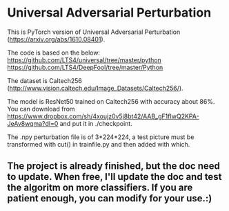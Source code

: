 # Universal Adversarial Perturbation
This is PyTorch version of Universal Adversarial Perturbation (https://arxiv.org/abs/1610.08401).

The code is based on the below:
https://github.com/LTS4/universal/tree/master/python
https://github.com/LTS4/DeepFool/tree/master/Python

The dataset is Caltech256 (http://www.vision.caltech.edu/Image_Datasets/Caltech256/).

The model is ResNet50 trained on Caltech256 with accuracy about 86%. You can download from https://www.dropbox.com/sh/4xoujz0v5j8bt42/AAB_gF1fIwQ2KPA-JeAv8wqma?dl=0 and put it in ./checkpoint.

The .npy perturbation file is of 3\*224\*224, a test picture must be transformed with cut() in trainfile.py and then added with which.

## The project is already finished, but the doc need to update. When free, I'll update the doc and test the algoritm on more classifiers. If you are patient enough, you can modify for your use.:)
